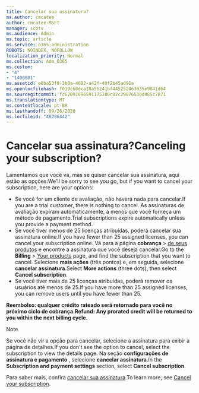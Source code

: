 ```yaml
---
title: Cancelar sua assinatura?
ms.author: cmcatee
author: cmcatee-MSFT
manager: scotv
ms.audience: Admin
ms.topic: article
ms.service: o365-administration
ROBOTS: NOINDEX, NOFOLLOW
localization_priority: Normal
ms.collection: Adm_O365
ms.custom:
- "4"
- "1400001"
ms.assetid: e0ba53f0-3b0a-4082-a42f-40f2b45ad91a
ms.openlocfilehash: f019c60dca18a5b241bf445252463035e9841d64
ms.sourcegitcommit: fc62091696591175280c02c29876530d485c7871
ms.translationtype: MT
ms.contentlocale: pt-BR
ms.lasthandoff: 09/26/2020
ms.locfileid: "48286442"
---
```

# <a name="canceling-your-subscription"></a><span data-ttu-id="a48d5-102">Cancelar sua assinatura?</span><span class="sxs-lookup"><span data-stu-id="a48d5-102">Canceling your subscription?</span></span>

<span data-ttu-id="a48d5-103">Lamentamos que você vá, mas se quiser cancelar sua assinatura, aqui estão as opções:</span><span class="sxs-lookup"><span data-stu-id="a48d5-103">We'll be sorry to see you go, but if you want to cancel your subscription, here are your options:</span></span>
  
- <span data-ttu-id="a48d5-104">Se você for um cliente de avaliação, não haverá nada para cancelar.</span><span class="sxs-lookup"><span data-stu-id="a48d5-104">If you are a trial customer, there is nothing to cancel.</span></span> <span data-ttu-id="a48d5-105">As assinaturas de avaliação expiram automaticamente, a menos que você forneça um método de pagamento.</span><span class="sxs-lookup"><span data-stu-id="a48d5-105">Trial subscriptions expire automatically unless you provide a payment method.</span></span>
- <span data-ttu-id="a48d5-106">Se você tiver menos de 25 licenças atribuídas, poderá cancelar sua assinatura online.</span><span class="sxs-lookup"><span data-stu-id="a48d5-106">If you have fewer than 25 assigned licenses, you can cancel your subscription online.</span></span> <span data-ttu-id="a48d5-107">Vá para a página **cobrança** \> [de seus produtos](https://go.microsoft.com/fwlink/p/?linkid=842054) e encontre a assinatura que você deseja cancelar.</span><span class="sxs-lookup"><span data-stu-id="a48d5-107">Go to the **Billing** \> [Your products](https://go.microsoft.com/fwlink/p/?linkid=842054) page, and find the subscription that you want to cancel.</span></span> <span data-ttu-id="a48d5-108">Selecione **mais ações** (três pontos) e, em seguida, selecione **cancelar assinatura**.</span><span class="sxs-lookup"><span data-stu-id="a48d5-108">Select **More actions** (three dots), then select **Cancel subscription**.</span></span>
- <span data-ttu-id="a48d5-109">Se você tiver mais de 25 licenças atribuídas, poderá remover os usuários até menos de 25.</span><span class="sxs-lookup"><span data-stu-id="a48d5-109">If you have more than 25 assigned licenses, you can remove users until you have fewer than 25.</span></span>
  
<span data-ttu-id="a48d5-110">**Reembolso: qualquer crédito rateado será retornado para você no próximo ciclo de cobrança.**</span><span class="sxs-lookup"><span data-stu-id="a48d5-110">**Refund: Any prorated credit will be returned to you within the next billing cycle.**</span></span>

> [!NOTE]
> <span data-ttu-id="a48d5-111">Se você não vir a opção para cancelar, selecione a assinatura para exibir a página de detalhes.</span><span class="sxs-lookup"><span data-stu-id="a48d5-111">If you don't see the option to cancel, select the subscription to view the details page.</span></span> <span data-ttu-id="a48d5-112">Na seção **configurações de assinatura e pagamento** , selecione **cancelar assinatura**.</span><span class="sxs-lookup"><span data-stu-id="a48d5-112">In the **Subscription and payment settings** section, select **Cancel subscription**.</span></span>

<span data-ttu-id="a48d5-113">Para saber mais, confira [cancelar sua assinatura](https://docs.microsoft.com/microsoft-365/commerce/subscriptions/cancel-your-subscription).</span><span class="sxs-lookup"><span data-stu-id="a48d5-113">To learn more, see [Cancel your subscription](https://docs.microsoft.com/microsoft-365/commerce/subscriptions/cancel-your-subscription).</span></span>